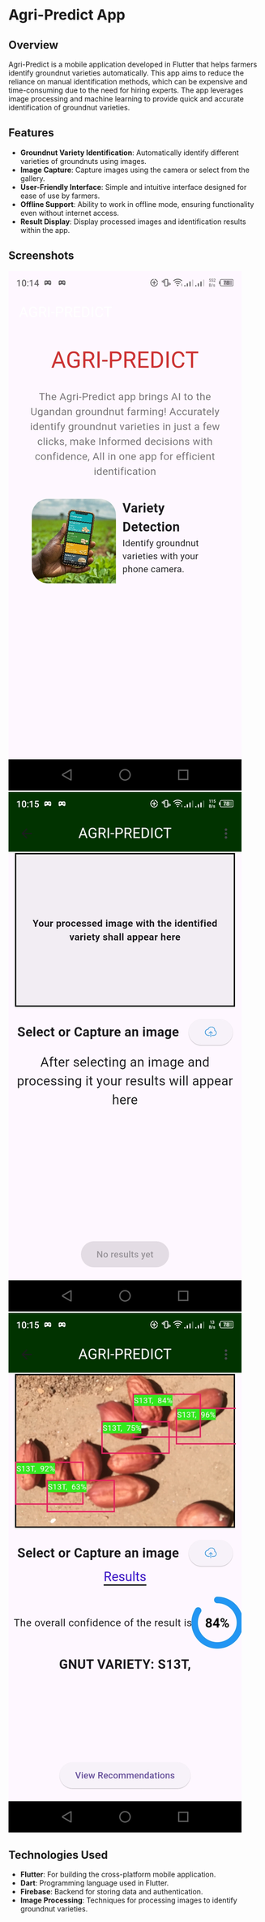 # Agri-Predict App

## Overview
Agri-Predict is a mobile application developed in Flutter that helps farmers identify groundnut varieties automatically. This app aims to reduce the reliance on manual identification methods, which can be expensive and time-consuming due to the need for hiring experts. The app leverages image processing and machine learning to provide quick and accurate identification of groundnut varieties.

## Features
- **Groundnut Variety Identification**: Automatically identify different varieties of groundnuts using images.
- **Image Capture**: Capture images using the camera or select from the gallery.
- **User-Friendly Interface**: Simple and intuitive interface designed for ease of use by farmers.
- **Offline Support**: Ability to work in offline mode, ensuring functionality even without internet access.
- **Result Display**: Display processed images and identification results within the app.

## Screenshots
![Welcome Screen](app_screenshots/welcome_screen.jpg)
![Home Screen](app_screenshots/home_screen.jpg)
![Result Screen](app_screenshots/results.jpg)

## Technologies Used
- **Flutter**: For building the cross-platform mobile application.
- **Dart**: Programming language used in Flutter.
- **Firebase**: Backend for storing data and authentication.
- **Image Processing**: Techniques for processing images to identify groundnut varieties.

